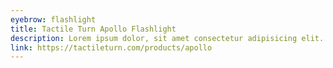 ```yaml
---
eyebrow: flashlight
title: Tactile Turn Apollo Flashlight
description: Lorem ipsum dolor, sit amet consectetur adipisicing elit. Quo ipsum accusamus reprehenderit, nihil eligendi molestiae, harum iure iusto reiciendis
link: https://tactileturn.com/products/apollo
---
```

